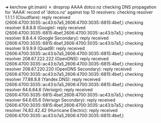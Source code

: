 ➜  kerchow git:(main) ✗ dnsprop AAAA dotco.nz
checking DNS propagation for 'AAAA' record of 'dotco.nz' against top 10 resolvers:
checking resolver 1.1.1.1 (Cloudflare): reply received (2606:4700:3035::ac43:b7a5,2606:4700:3035::6815:4bef,)
checking resolver 8.8.8.8 (Google): reply received (2606:4700:3035::6815:4bef,2606:4700:3035::ac43:b7a5,)
checking resolver 8.8.4.4 (Google Secondary): reply received (2606:4700:3035::6815:4bef,2606:4700:3035::ac43:b7a5,)
checking resolver 9.9.9.9 (Quad9): reply received (2606:4700:3035::ac43:b7a5,2606:4700:3035::6815:4bef,)
checking resolver 208.67.222.222 (OpenDNS): reply received (2606:4700:3035::ac43:b7a5,2606:4700:3035::6815:4bef,)
checking resolver 208.67.220.220 (OpenDNS Secondary): reply received (2606:4700:3035::ac43:b7a5,2606:4700:3035::6815:4bef,)
checking resolver 77.88.8.8 (Yandex.DNS): reply received (2606:4700:3035::ac43:b7a5,2606:4700:3035::6815:4bef,)
checking resolver 64.6.64.6 (Verisign): reply received (2606:4700:3035::6815:4bef,2606:4700:3035::ac43:b7a5,)
checking resolver 64.6.65.6 (Verisign Secondary): reply received (2606:4700:3035::6815:4bef,2606:4700:3035::ac43:b7a5,)
checking resolver 74.82.42.42 (Hurricane Electric): reply received (2606:4700:3035::ac43:b7a5,2606:4700:3035::6815:4bef,)